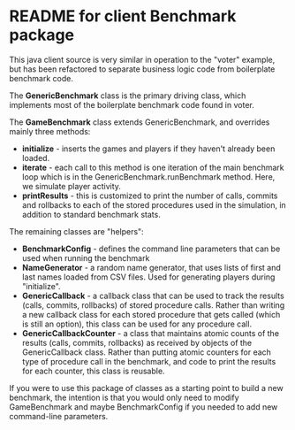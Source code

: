 # README for client Benchmark package #

This java client source is very similar in operation to the "voter" example, but has been refactored to separate business logic code from boilerplate benchmark code.

The **GenericBenchmark** class is the primary driving class, which implements most of the boilerplate benchmark code found in voter.

The **GameBenchmark** class extends GenericBenchmark, and overrides mainly three methods:

- **initialize** - inserts the games and players if they haven't already been loaded.
- **iterate** - each call to this method is one iteration of the main benchmark loop which is in the GenericBenchmark.runBenchmark method.  Here, we simulate player activity.
- **printResults** - this is customized to print the number of calls, commits and rollbacks to each of the stored procedures used in the simulation, in addition to standard benchmark stats.

The remaining classes are "helpers":

- **BenchmarkConfig** - defines the command line parameters that can be used when running the benchmark
- **NameGenerator** - a random name generator, that uses lists of first and last names loaded from CSV files.  Used for generating players during "initialize".
- **GenericCallback** - a callback class that can be used to track the results (calls, commits, rollbacks) of stored procedure calls.  Rather than writing a new callback class for each stored procedure that gets called (which is still an option), this class can be used for any procedure call.
- **GenericCallbackCounter** - a class that maintains atomic counts of the results (calls, commits, rollbacks) as received by objects of the GenericCallback class.  Rather than putting atomic counters for each type of procedure call in the benchmark, and code to print the results for each counter, this class is reusable.

If you were to use this package of classes as a starting point to build a new benchmark, the intention is that you would only need to modify GameBenchmark and maybe BenchmarkConfig if you needed to add new command-line parameters.

